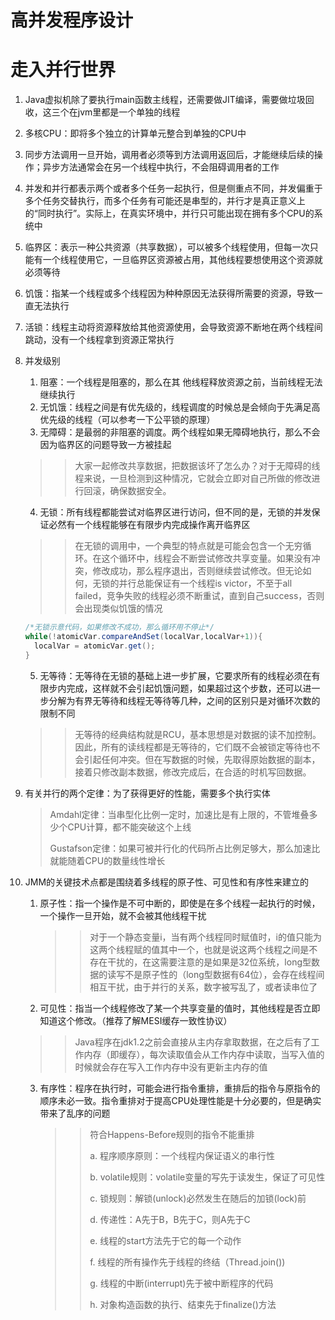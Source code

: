 # 高并发程序设计

# 走入并行世界

1. Java虚拟机除了要执行main函数主线程，还需要做JIT编译，需要做垃圾回收，这三个在jvm里都是一个单独的线程

2. 多核CPU：即将多个独立的计算单元整合到单独的CPU中

3. 同步方法调用一旦开始，调用者必须等到方法调用返回后，才能继续后续的操作；异步方法通常会在另一个线程中执行，不会阻碍调用者的工作

4. 并发和并行都表示两个或者多个任务一起执行，但是侧重点不同，并发偏重于多个任务交替执行，而多个任务有可能还是串型的，并行才是真正意义上的“同时执行”。实际上，在真实环境中，并行只可能出现在拥有多个CPU的系统中

5. 临界区：表示一种公共资源（共享数据），可以被多个线程使用，但每一次只能有一个线程使用它，一旦临界区资源被占用，其他线程要想使用这个资源就必须等待

6. 饥饿：指某一个线程或多个线程因为种种原因无法获得所需要的资源，导致一直无法执行

7. 活锁：线程主动将资源释放给其他资源使用，会导致资源不断地在两个线程间跳动，没有一个线程拿到资源正常执行

8. 并发级别

   1. 阻塞：一个线程是阻塞的，那么在其  他线程释放资源之前，当前线程无法继续执行
   2. 无饥饿：线程之间是有优先级的，线程调度的时候总是会倾向于先满足高优先级的线程（可以参考一下公平锁的原理）
   3.  无障碍：是最弱的非阻塞的调度。两个线程如果无障碍地执行，那么不会因为临界区的问题导致一方被挂起

   > >大家一起修改共享数据，把数据该坏了怎么办？对于无障碍的线程来说，一旦检测到这种情况，它就会立即对自己所做的修改进行回滚，确保数据安全。

   4. 无锁：所有线程都能尝试对临界区进行访问，但不同的是，无锁的并发保证必然有一个线程能够在有限步内完成操作离开临界区

   > >在无锁的调用中，一个典型的特点就是可能会包含一个无穷循环。在这个循环中，线程会不断尝试修改共享变量。如果没有冲突，修改成功，那么程序退出，否则继续尝试修改。但无论如何，无锁的并行总能保证有一个线程is victor，不至于all failed，竞争失败的线程必须不断重试，直到自己success，否则会出现类似饥饿的情况

   ```java
   /*无锁示意代码，如果修改不成功，那么循环用不停止*/
   while(!atomicVar.compareAndSet(localVar,localVar+1)){
     localVar = atomicVar.get();
   }
   ```

   5. 无等待：无等待在无锁的基础上进一步扩展，它要求所有的线程必须在有限步内完成，这样就不会引起饥饿问题，如果超过这个步数，还可以进一步分解为有界无等待和线程无等待等几种，之间的区别只是对循环次数的限制不同

   > >无等待的经典结构就是RCU，基本思想是对数据的读不加控制。因此，所有的读线程都是无等待的，它们既不会被锁定等待也不会引起任何冲突。但在写数据的时候，先取得原始数据的副本，接着只修改副本数据，修改完成后，在合适的时机写回数据。

9. 有关并行的两个定律：为了获得更好的性能，需要多个执行实体

   >Amdahl定律：当串型化比例一定时，加速比是有上限的，不管堆叠多少个CPU计算，都不能突破这个上线
   >
   >Gustafson定律：如果可被并行化的代码所占比例足够大，那么加速比就能随着CPU的数量线性增长

10. JMM的关键技术点都是围绕着多线程的原子性、可见性和有序性来建立的

    1. 原子性：指一个操作是不可中断的，即使是在多个线程一起执行的时候，一个操作一旦开始，就不会被其他线程干扰

       > >对于一个静态变量i，当有两个线程同时赋值时，i的值只能为这两个线程赋的值其中一个，也就是说这两个线程之间是不存在干扰的，在这需要注意的是如果是32位系统，long型数据的读写不是原子性的（long型数据有64位），会存在线程间相互干扰，由于并行的关系，数字被写乱了，或者读串位了

    2.  可见性：指当一个线程修改了某一个共享变量的值时，其他线程是否立即知道这个修改。（推荐了解MESI缓存一致性协议）

       > >Java程序在jdk1.2之前会直接从主内存拿取数据，在之后有了工作内存（即缓存），每次读取值会从工作内存中读取，当写入值的时候就会存在写入工作内存中没有更新主内存的值

    3. 有序性：程序在执行时，可能会进行指令重排，重排后的指令与原指令的顺序未必一致。指令重排对于提高CPU处理性能是十分必要的，但是确实带来了乱序的问题

       > >符合Happens-Before规则的指令不能重排
       > >
       > >a. 程序顺序原则：一个线程内保证语义的串行性
       > >
       > >b. volatile规则：volatile变量的写先于读发生，保证了可见性
       > >
       > >c. 锁规则：解锁(unlock)必然发生在随后的加锁(lock)前 
       > >
       > >d. 传递性：A先于B，B先于C，则A先于C
       > >
       > >e. 线程的start方法先于它的每一个动作
       > >
       > >f. 线程的所有操作先于线程的终结（Thread.join())
       > >
       > >g. 线程的中断(interrupt)先于被中断程序的代码
       > >
       > >h. 对象构造函数的执行、结束先于finalize()方法